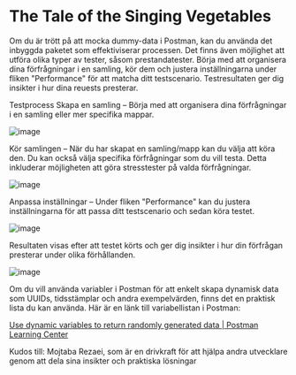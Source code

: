 #  The Tale of the Singing Vegetables

Om du är trött på att mocka dummy-data i Postman, kan du använda det inbyggda paketet som effektiviserar processen. Det finns även möjlighet att utföra olika typer av tester, såsom prestandatester. Börja med att organisera dina förfrågningar i en samling, kör dem och justera inställningarna under fliken "Performance" för att matcha ditt testscenario. Testresultaten ger dig insikter i hur dina reuests presterar.

Testprocess
Skapa en samling – Börja med att organisera dina förfrågningar i en samling eller mer specifika mappar.

![image](https://github.com/user-attachments/assets/f0b2df18-6d72-4196-a062-9ea5a6abda06)

Kör samlingen – När du har skapat en samling/mapp kan du välja att köra den. Du kan också välja specifika förfrågningar som du vill testa. Detta inkluderar möjligheten att göra stresstester på valda förfrågningar.

![image](https://github.com/user-attachments/assets/ef601aa5-d984-4e4e-9bfe-024719cd38d3)

Anpassa inställningar – Under fliken "Performance" kan du justera inställningarna för att passa ditt testscenario och sedan köra testet.

![image](https://github.com/user-attachments/assets/d8401d39-e71e-4d97-8f96-90cc1e52dc4a)

Resultaten visas efter att testet körts och ger dig insikter i hur din förfrågan presterar under olika förhållanden.

![image](https://github.com/user-attachments/assets/69ad84f2-035b-4051-b62b-db1341e855e3)

Om du vill använda variabler i Postman för att enkelt skapa dynamisk data som UUIDs, tidsstämplar och andra exempelvärden, finns det en praktisk lista du kan använda. Här är en länk till variabellistan i Postman:

[Use dynamic variables to return randomly generated data | Postman Learning Center](https://learning.postman.com/docs/tests-and-scripts/write-scripts/variables-list/) 

Kudos till: Mojtaba Rezaei, som är en drivkraft för att hjälpa andra utvecklare genom att dela sina insikter och praktiska lösningar
